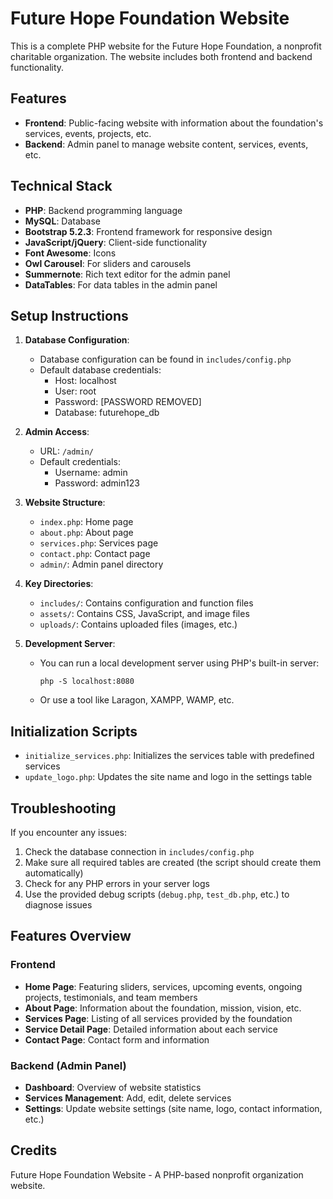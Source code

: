 # Future Hope Foundation Website

This is a complete PHP website for the Future Hope Foundation, a nonprofit charitable organization. The website includes both frontend and backend functionality.

## Features

- **Frontend**: Public-facing website with information about the foundation's services, events, projects, etc.
- **Backend**: Admin panel to manage website content, services, events, etc.

## Technical Stack

- **PHP**: Backend programming language
- **MySQL**: Database
- **Bootstrap 5.2.3**: Frontend framework for responsive design
- **JavaScript/jQuery**: Client-side functionality
- **Font Awesome**: Icons
- **Owl Carousel**: For sliders and carousels
- **Summernote**: Rich text editor for the admin panel
- **DataTables**: For data tables in the admin panel

## Setup Instructions

1. **Database Configuration**:
   - Database configuration can be found in `includes/config.php`
   - Default database credentials:
     - Host: localhost
     - User: root
     - Password: [PASSWORD REMOVED]
     - Database: futurehope_db

2. **Admin Access**:
   - URL: `/admin/`
   - Default credentials:
     - Username: admin
     - Password: admin123

3. **Website Structure**:
   - `index.php`: Home page
   - `about.php`: About page
   - `services.php`: Services page
   - `contact.php`: Contact page
   - `admin/`: Admin panel directory

4. **Key Directories**:
   - `includes/`: Contains configuration and function files
   - `assets/`: Contains CSS, JavaScript, and image files
   - `uploads/`: Contains uploaded files (images, etc.)

5. **Development Server**:
   - You can run a local development server using PHP's built-in server:
     ```
     php -S localhost:8080
     ```
   - Or use a tool like Laragon, XAMPP, WAMP, etc.

## Initialization Scripts

- `initialize_services.php`: Initializes the services table with predefined services
- `update_logo.php`: Updates the site name and logo in the settings table

## Troubleshooting

If you encounter any issues:

1. Check the database connection in `includes/config.php`
2. Make sure all required tables are created (the script should create them automatically)
3. Check for any PHP errors in your server logs
4. Use the provided debug scripts (`debug.php`, `test_db.php`, etc.) to diagnose issues

## Features Overview

### Frontend

- **Home Page**: Featuring sliders, services, upcoming events, ongoing projects, testimonials, and team members
- **About Page**: Information about the foundation, mission, vision, etc.
- **Services Page**: Listing of all services provided by the foundation
- **Service Detail Page**: Detailed information about each service
- **Contact Page**: Contact form and information

### Backend (Admin Panel)

- **Dashboard**: Overview of website statistics
- **Services Management**: Add, edit, delete services
- **Settings**: Update website settings (site name, logo, contact information, etc.)

## Credits

Future Hope Foundation Website - A PHP-based nonprofit organization website.
